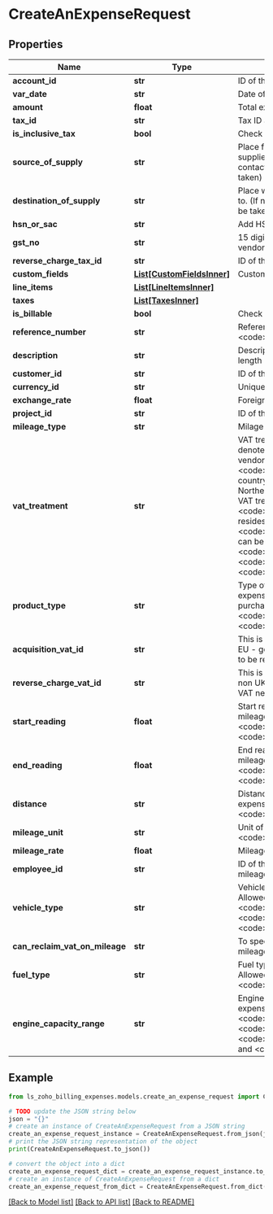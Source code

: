 # CreateAnExpenseRequest


## Properties

Name | Type | Description | Notes
------------ | ------------- | ------------- | -------------
**account_id** | **str** | ID of the expense account. | 
**var_date** | **str** | Date of the expense | [optional] 
**amount** | **float** | Total expense value | 
**tax_id** | **str** | Tax ID applied | [optional] 
**is_inclusive_tax** | **bool** | Check if amount is inclusive of tax | [optional] 
**source_of_supply** | **str** | Place from where the goods/services are supplied. (If not given, &lt;code&gt;place of contact&lt;/code&gt; given for the contact will be taken) | [optional] 
**destination_of_supply** | **str** | Place where the goods/services are supplied to. (If not given, organisation&#39;s home state will be taken) | [optional] 
**hsn_or_sac** | **str** | Add HSN/SAC code for your goods/services | [optional] 
**gst_no** | **str** | 15 digit GST identification number of the vendor. | [optional] 
**reverse_charge_tax_id** | **str** | ID of the reverse charge tax | [optional] 
**custom_fields** | [**List[CustomFieldsInner]**](CustomFieldsInner.md) | Custom fields for an expense. | [optional] 
**line_items** | [**List[LineItemsInner]**](LineItemsInner.md) |  | [optional] 
**taxes** | [**List[TaxesInner]**](TaxesInner.md) |  | [optional] 
**is_billable** | **bool** | Check if an expense is billable | [optional] 
**reference_number** | **str** | Reference number of the expense. &lt;code&gt;Maximum length [100]&lt;/code&gt; | [optional] 
**description** | **str** | Description of the expense. &lt;code&gt;Maximum length [100]&lt;/code&gt; | [optional] 
**customer_id** | **str** | ID of the expense account. | [optional] 
**currency_id** | **str** | Unique ID of the currency | [optional] 
**exchange_rate** | **float** | Foreign currency exchange rate | [optional] 
**project_id** | **str** | ID of the project associated with the customer. | [optional] 
**mileage_type** | **str** | Milage expense type | [optional] 
**vat_treatment** | **str** | VAT treatment for the expense. VAT treatment denotes the location of the vendor, if the vendor resides in UK then the VAT treatment is &lt;code&gt;uk&lt;/code&gt;. If the vendor is in an EU country &amp; VAT registered, you are resides in Northen Ireland and purchasing Goods then his VAT treatment is &lt;code&gt;eu_vat_registered&lt;/code&gt; and if he resides outside the UK then his VAT treatment is &lt;code&gt;overseas&lt;/code&gt; (For Pre Brexit, this can be split as &lt;code&gt;eu_vat_registered&lt;/code&gt;, &lt;code&gt;eu_vat_not_registered&lt;/code&gt; and &lt;code&gt;non_eu&lt;/code&gt;). | [optional] 
**product_type** | **str** | Type of the expense. This denotes whether the expense is to be treated as a goods or service purchase. Allowed Values: &lt;code&gt;goods&lt;/code&gt; and &lt;code&gt;service&lt;/code&gt;. | [optional] 
**acquisition_vat_id** | **str** | This is the ID of the tax applied in case this is an EU - goods expense and acquisition VAT needs to be reported. | [optional] 
**reverse_charge_vat_id** | **str** | This is the ID of the tax applied in case this is a non UK - service expense and reverse charge VAT needs to be reported. | [optional] 
**start_reading** | **float** | Start reading of odometer when creating a mileage expense where &lt;code&gt;mileage_type&lt;/code&gt; is &lt;code&gt;odometer&lt;/code&gt;. | [optional] 
**end_reading** | **float** | End reading of odometer when creating a mileage expense where &lt;code&gt;mileage_type&lt;/code&gt; is &lt;code&gt;odometer&lt;/code&gt;. | [optional] 
**distance** | **str** | Distance travelled for a particular mileage expense where &lt;code&gt;mileage_type&lt;/code&gt; is &lt;code&gt;manual&lt;/code&gt; | [optional] 
**mileage_unit** | **str** | Unit of the distance travelled. Allowed Values: &lt;code&gt;km&lt;/code&gt; and &lt;code&gt;mile&lt;/code&gt; | [optional] 
**mileage_rate** | **float** | Mileage rate for a particular mileage expense. | [optional] 
**employee_id** | **str** | ID of the employee who has submitted this mileage expense. | [optional] 
**vehicle_type** | **str** | Vehicle type for a particular mileage expense. Allowed Values: &lt;code&gt;car&lt;/code&gt;, &lt;code&gt;van&lt;/code&gt;, &lt;code&gt;motorcycle&lt;/code&gt; and &lt;code&gt;bike&lt;/code&gt; | [optional] 
**can_reclaim_vat_on_mileage** | **str** | To specify if tax can be reclaimed for this mileage expense. | [optional] 
**fuel_type** | **str** | Fuel type for a particular mileage expense. Allowed Values: &lt;code&gt;petrol&lt;/code&gt;, &lt;code&gt;lpg&lt;/code&gt; and &lt;code&gt;diesel&lt;/code&gt; | [optional] 
**engine_capacity_range** | **str** | Engine capacity range for a particular mileage expense. Allowed Values: &lt;code&gt;less_than_1400cc&lt;/code&gt;, &lt;code&gt;between_1400cc_and_1600cc&lt;/code&gt;, &lt;code&gt;between_1600cc_and_2000cc&lt;/code&gt; and &lt;code&gt;more_than_2000cc&lt;/code&gt; | [optional] 

## Example

```python
from ls_zoho_billing_expenses.models.create_an_expense_request import CreateAnExpenseRequest

# TODO update the JSON string below
json = "{}"
# create an instance of CreateAnExpenseRequest from a JSON string
create_an_expense_request_instance = CreateAnExpenseRequest.from_json(json)
# print the JSON string representation of the object
print(CreateAnExpenseRequest.to_json())

# convert the object into a dict
create_an_expense_request_dict = create_an_expense_request_instance.to_dict()
# create an instance of CreateAnExpenseRequest from a dict
create_an_expense_request_from_dict = CreateAnExpenseRequest.from_dict(create_an_expense_request_dict)
```
[[Back to Model list]](../README.md#documentation-for-models) [[Back to API list]](../README.md#documentation-for-api-endpoints) [[Back to README]](../README.md)



